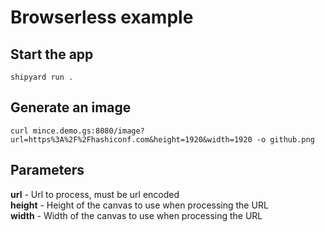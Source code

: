 # Browserless example

## Start the app

```
shipyard run .
```

## Generate an image

```shell
curl mince.demo.gs:8080/image?url=https%3A%2F%2Fhashiconf.com&height=1920&width=1920 -o github.png
```

## Parameters

**url** - Url to process, must be url encoded  
**height** - Height of the canvas to use when processing the URL  
**width** - Width of the canvas to use when processing the URL  
